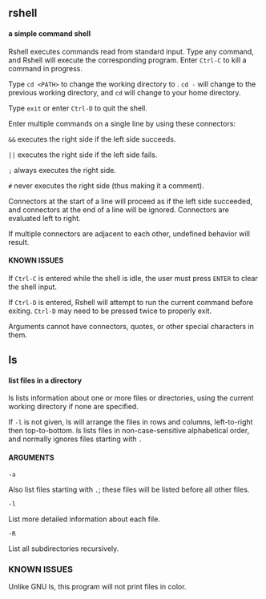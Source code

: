 ## rshell
#### a simple command shell

Rshell executes commands read from standard input.
Type any command, and Rshell will execute the corresponding program.
Enter `Ctrl-C` to kill a command in progress.

Type `cd <PATH>` to change the working directory to <PATH>.
`cd -` will change to the previous working directory,
and `cd` will change to your home directory.

Type `exit` or enter `Ctrl-D` to quit the shell.


Enter multiple commands on a single line by using these connectors:

`&&` executes the right side if the left side succeeds.

`||` executes the right side if the left side fails.

`;` always executes the right side.

`#` never executes the right side (thus making it a comment).


Connectors at the start of a line will proceed as if the left side succeeded,
and connectors at the end of a line will be ignored.
Connectors are evaluated left to right.

If multiple connectors are adjacent to each other,
undefined behavior will result.


#### KNOWN ISSUES

If `Ctrl-C` is entered while the shell is idle, the user must press `ENTER` to clear the shell input.

If `Ctrl-D` is entered, Rshell will attempt to run the current command before exiting.
`Ctrl-D` may need to be pressed twice to properly exit.

Arguments cannot have connectors, quotes, or other special characters in them.

## ls
#### list files in a directory

ls lists information about one or more files or directories,
using the current working directory if none are specified.

If `-l` is not given, ls will arrange the files in rows and columns,
left-to-right then top-to-bottom.
ls lists files in non-case-sensitive alphabetical order, 
and normally ignores files starting with `.`


#### ARGUMENTS

`-a`

Also list files starting with `.`;
these files will be listed before all other files.

`-l`
				
List more detailed information about each file.

`-R`

List all subdirectories recursively.


### KNOWN ISSUES

Unlike GNU ls, this program will not print files in color.

